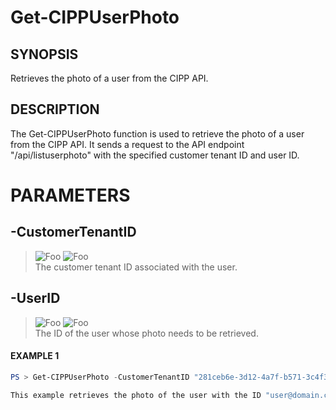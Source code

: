 # Get-CIPPUserPhoto
## SYNOPSIS
Retrieves the photo of a user from the CIPP API.
## DESCRIPTION
The Get-CIPPUserPhoto function is used to retrieve the photo of a user from the CIPP API. It sends a request to the API endpoint "/api/listuserphoto" with the specified customer tenant ID and user ID.
# PARAMETERS

## **-CustomerTenantID**
> ![Foo](https://img.shields.io/badge/Type-String-Blue?) ![Foo](https://img.shields.io/badge/Mandatory-TRUE-Red?) \
The customer tenant ID associated with the user.

  ## **-UserID**
> ![Foo](https://img.shields.io/badge/Type-String-Blue?) ![Foo](https://img.shields.io/badge/Mandatory-TRUE-Red?) \
The ID of the user whose photo needs to be retrieved.

 #### EXAMPLE 1
```powershell
PS > Get-CIPPUserPhoto -CustomerTenantID "281ceb6e-3d12-4a7f-b571-3c4f35ad85bc" -UserID "user@domain.com"

This example retrieves the photo of the user with the ID "user@domain.com" from the customer tenant with the ID "281ceb6e-3d12-4a7f-b571-3c4f35ad85bc".
```

